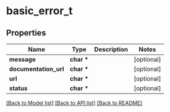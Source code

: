 # basic_error_t

## Properties
Name | Type | Description | Notes
------------ | ------------- | ------------- | -------------
**message** | **char \*** |  | [optional] 
**documentation_url** | **char \*** |  | [optional] 
**url** | **char \*** |  | [optional] 
**status** | **char \*** |  | [optional] 

[[Back to Model list]](../README.md#documentation-for-models) [[Back to API list]](../README.md#documentation-for-api-endpoints) [[Back to README]](../README.md)


